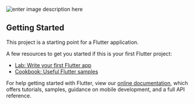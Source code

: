 ![enter image description here](https://4a7efb2d53317100f611-1d7064c4f7b6de25658a4199efb34975.ssl.cf1.rackcdn.com/java-emergency-upgrade-installers-showcase_image-2-p-2057.jpg)
## Getting Started

This project is a starting point for a Flutter application.

A few resources to get you started if this is your first Flutter project:

-   [Lab: Write your first Flutter app](https://flutter.dev/docs/get-started/codelab)
-   [Cookbook: Useful Flutter samples](https://flutter.dev/docs/cookbook)

For help getting started with Flutter, view our  [online documentation](https://flutter.dev/docs), which offers tutorials, samples, guidance on mobile development, and a full API reference.
